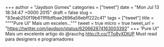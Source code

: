 
+++
author = "Jaydson Gomes"
categories = ["tweet"]
date = "Mon Jul 13 18:34:47 +0000 2015"
draft = false
slug = "83eab250f19b611ff8dfbae2696a56ebff222c41"
tags = ["tweet"]
title = """"Pure UI" Mais um excelen..."""
tweet = true
micro = true
tweet_url = "https://twitter.com/jaydson/status/620662674163003392"
+++
'Pure UI" Mais um excelente artigo do @rauchg http://t.co/TTo8yXDtUP Must read para designers e programadores
